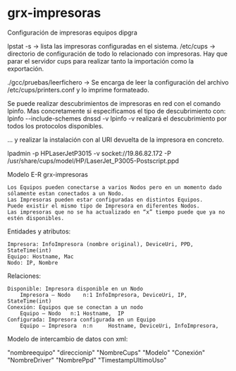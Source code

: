 # grx-impresoras
Configuración de impresoras equipos dipgra

lpstat -s -> lista las impresoras configuradas en el sistema.
/etc/cups -> directorio de configuración de todo lo relacionado con impresoras. Hay que parar el servidor cups para realizar tanto la importación como la exportación.

./gcc/pruebas/leerfichero -> Se encarga de leer la configuración del archivo /etc/cups/printers.conf y lo imprime formateado.

Se puede realizar descubrimientos de impresoras en red con el comando lpinfo. Mas concretamente si especificamos el tipo de descubrimiento con:
lpinfo --include-schemes dnssd -v
lpinfo -v realizará el descubrimiento por todos los protocolos disponibles.

... y realizar la instalación con al URI devuelta de la impresora en concreto.

lpadmin -p HPLaserJetP3015 -v socket://19.86.82.172 -P  /usr/share/cups/model/HP/LaserJet_P3005-Postscript.ppd



Modelo E-R grx-impresoras

	Los Equipos pueden conectarse a varios Nodos pero en un momento dado sólamente estan conectados a un Nodo.
	Las Impresoras pueden estar configuradas en distintos Equipos.
	Puede existir el mismo tipo de Impresora en diferentes Nodos.
	Las impresoras que no se ha actualizado en “x” tiempo puede que ya no estén disponibles.


Entidades y atributos:

	Impresora: InfoImpresora (nombre original), DeviceUri, PPD, StateTime(int)
	Equipo: Hostname, Mac
	Nodo: IP, Nombre

Relaciones:

	Disponible: Impresora disponible en un Nodo
		Impresora – Nodo	n:1	InfoImpresora, DeviceUri, IP, StateTime(int)
	Conexión: Equipos que se conectan a un nodo
		Equipo – Nodo	n:1	Hostname,  IP
	Configurada: Impresora configurada en un Equipo
		Equipo – Impresora	n:n 	Hostname, DeviceUri, InfoImpresora,


Modelo de intercambio de datos con xml:

<Impresoras>
	<Sistema>
		<hostname>"nombreequipo"</hostname>
		<ip>"direccionip"</ip>
	</Sistema>
	<Impresora>
		<Printer>"NombreCups"</Printer>
		<Info>"Modelo"</Info>
		<DeviceUri>"Conexión"</DeviceUri>
		<MakeModel>"NombreDriver"</MakeModel>
		<PPD>"NombrePpd"</PPD>
		<StateTime>"TimestampUltimoUso"</StateTime>
	</Impresora>
<Impresoras>

